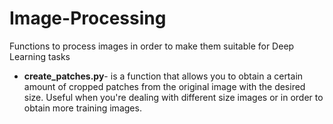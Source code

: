 # Image-Processing
Functions to process images in order to make them suitable for Deep Learning tasks

* **create_patches.py**- is a function that allows you to obtain a certain amount of cropped patches from the original image with the desired size. Useful when you're dealing with different size images or in order to obtain more training images.
